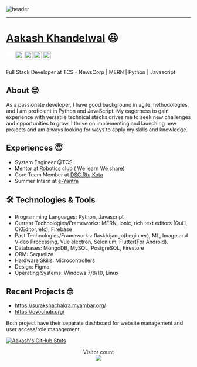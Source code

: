 ![header](https://capsule-render.vercel.app/api?type=wave&color=gradient&height=240&section=header&text=Hi%20there%20👋&fontColor=d6ace6&fontSize=90)
___
 # <a href="https://www.linkedin.com/in/aakash-khandelwal-a700ab172/">Aakash Khandelwal</a> :smiley:
 
<a href="https://www.linkedin.com/in/aakash-khandelwal-a700ab172/">
  <img align="left" alt="Aakash Khandelwal LinkedIn" width="22px" src="https://cdn.simpleicons.org/linkedin" style="filter: brightness(0) invert(1);"/>
</a>
<a href="https://github.com/aakash1234567">
  <img align="left" alt="Aakash's Github" width="22px" src="https://cdn.simpleicons.org/github/white" />
</a>
<a href="https://stackoverflow.com/users/14900445/aakash-khandelwal">
  <img align="left" alt="Aakash's Facebook" width="22px" src="https://cdn.simpleicons.org/stackoverflow" />
</a>
<a href="https://www.codechef.com/users/aakash_20">
  <img align="left" alt="Aakash's Codechef" width="22px" src="https://cdn.simpleicons.org/codechef" />
</a>
<a href="https://www.hackerrank.com/Aakashkhandelwa1">
  <img align="left" alt="Aakash's HackerRank" width="22px" src="https://cdn.simpleicons.org/hackerrank" />
</a>
<br/>
<br/>

Full Stack Developer at TCS - NewsCorp | MERN | Python | Javascript
## About :sunglasses:
As a passionate developer, I have good background in agile methodologies, and I am proficient in Python and JavaScript. My eagerness to gain experience with versatile technical stacks drives me to seek new challenges and opportunities to grow. I thrive on implementing and launching new projects and am always looking for ways to apply my skills and knowledge.

## Experiences 😇
- System Engineer @TCS
- Mentor at [Robotics club](https://roboclubrtu.com/) ( We learn We share)
- Core Team Member at [DSC Rtu,Kota](*.*)
- Summer Intern at [e-Yantra](https://www.e-yantra.org/)

## 🛠️ Technologies & Tools
- Programming Languages: Python, Javascript
- Current Technologies/Frameworks: MERN, ionic, rich text editors (Quill, CKEditor, etc), Firebase
- Past Technologies/Frameworks: flask/django(beginner), ML, Image and Video Processing, Vue electron, Selenium, Flutter(For Android).  
- Databases: MongoDB, MySQL, PostgreSQL, Firestore
- ORM: Sequelize
- Hardware Skills: Microcontrollers
- Design: Figma
- Operating Systems: Windows 7/8/10, Linux

## Recent Projects 🤓
- https://surakshachakra.myambar.org/
- https://ovochub.org/
  
Both project have their separate dashboard for website management and user access/role management.
<!-- <a href="https://github.com/aakash1234567" >
  <img align="center" src="https://github-readme-stats.vercel.app/api/top-langs/?username=aakash1234567&layout=compact&count_private=true" />
</a> -->
<a href="https://github.com/aakash1234567/github-readme-stats">
  <img align="center"  src="https://github-readme-stats.vercel.app/api?username=aakash1234567&&show_icons=true&theme=radical&line_height=27&v=5&count_private=true" alt="Aakash's GitHub Stats" />
</a>
<p align="center"> 
  Visitor count<br>
  <img src="https://profile-counter.glitch.me/aakash1234567/count.svg" />
</p>


<!--
**aakash1234567/aakash1234567** is a ✨ _special_ ✨ repository because its `README.md` (this file) appears on your GitHub profile.

Here are some ideas to get you started:

- 🔭 I’m currently working on ...
- 🌱 I’m currently learning ...
- 👯 I’m looking to collaborate on ...
- 🤔 I’m looking for help with ...
- 💬 Ask me about ...
- 📫 How to reach me: ...
- 😄 Pronouns: ...
- ⚡ Fun fact: ...
-->
